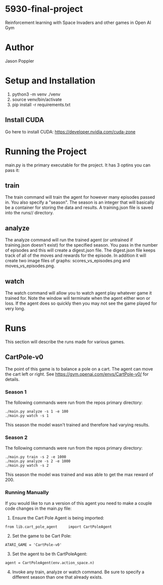 # 5930-final-project
Reinforcement learning with Space Invaders and other games in Open AI Gym

# Author
Jason Poppler

# Setup and Installation
1. python3 -m venv ./venv
2. source venv/bin/activate
3. pip install -r requirements.txt

## Install CUDA
Go here to install CUDA: https://developer.nvidia.com/cuda-zone

# Running the Project
main.py is the primary executable for the project. It has 3 optins you can pass it:

## train
The train command will train the agent for however many episodes passed in. You also specify a "season". The season is an integer that will basically be a container for storing the data and results. A training.json file is saved into the runs/<game>/<season> directory.

## analyze
The analyze command will run the trained agent (or untrained if training.json doesn't exist) for the specified season. You pass in the number of episodes and this will create a digest.json file. The digest.json file keeps track of all of the moves and rewards for the episode. In addition it will create two image files of graphs: scores_vs_episodes.png and moves_vs_episodes.png.  

## watch
The watch command will allow you to watch agent play whatever game it trained for. Note the window will terminate when the agent either won or loss. If the agent does so quickly then you may not see the game played for very long.

# Runs
This section will describe the runs made for various games.

## CartPole-v0
The point of this game is to balance a pole on a cart. The agent can move the cart left or right. See https://gym.openai.com/envs/CartPole-v0/ for details.

### Season 1
The following commands were run from the repos primary directory:
```
./main.py analyze -s 1 -e 100
./main.py watch -s 1
```
This season the model wasn't trained and therefore had varying results.

### Season 2
The following commands were run from the repos primary directory:
```
./main.py train -s 2 -e 1000
./main.py analyze -s 2 -e 1000
./main.py watch -s 2
```
This season the model was trained and was able to get the max reward of 200.

### Running Manually
If you would like to run a version of this agent you need to make a couple code changes in the main.py file:

1. Ensure the Cart Pole Agent is being imported:
```
from lib.cart_pole_agent     import CartPoleAgent
```

2. Set the game to be Cart Pole:
```
ATARI_GAME = 'CartPole-v0'
```

3. Set the agent to be th CartPoleAgent:
```
agent = CartPoleAgent(env.action_space.n)
```
4. Invoke any train, analyze or watch command. Be sure to specify a different season than one that already exists.
